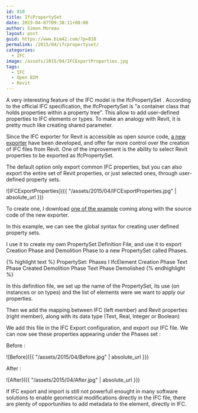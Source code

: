 ```yaml
---
id: 810
title: IfcPropertySet
date: 2015-04-07T09:38:11+00:00
author: Simon Moreau
layout: post
guid: https://www.bim42.com/?p=810
permalink: /2015/04/ifcpropertyset/
categories:
  - IFC
image: /assets/2015/04/IFCExportProperties.jpg
tags:
  - IFC
  - Open BIM
  - Revit
---
```

A very interesting feature of the IFC model is the IfcPropertySet . According to the official IFC specification, the IfcPropertySet is "a container class that holds properties within a property tree". This allow to add user-defined properties to IFC elements or types. To make an analogy with Revit, it is pretty much like creating shared parameter.

Since the IFC exporter for Revit is accessible as open source code, [a new exporter](https://apps.exchange.autodesk.com/RVT/en/Detail/Index?id=appstore.exchange.autodesk.com%3Aifc2015_windows32and64%3Aen) have been developed, and offer far more control over the creation of IFC files from Revit. One of the improvement is the ability to select Revit properties to be exported as IfcPropertySet.

The default option only export common IFC properties, but you can also export the entire set of Revit properties, or just selected ones, through user-defined property sets.

![IFCExportProperties]({{ "/assets/2015/04/IFCExportProperties.jpg" | absolute_url }})

To create one, I download [one of the example](http://sourceforge.net/p/ifcexporter/wiki/Notes%20on%20support%20for%20Extended%20FMHandOverView/) coming along with the source code of the new exporter.

In this example, we can see the global syntax for creating user defined property sets.

I use it to create my own PropertySet Definition File, and use it to export Creation Phase and Demolition Phase to a new PropertySet called Phases.

{% highlight text %}
PropertySet:  Phases  I IfcElement
Creation Phase  Text  Phase Created
Demolition Phase  Text  Phase Demolished
{% endhighlight %}

In this definition file, we set up the name of the PropertySet, its use (on instances or on types) and the list of elements were we want to apply our properties.

Then we add the mapping between IFC (left member) and Revit properties (right member), along with its data type (Text, Real, Integer or Boolean)

We add this file in the IFC Export configuration, and export our IFC file. We can now see these properties appearing under the Phases set :

Before :

![Before]({{ "/assets/2015/04/Before.jpg" | absolute_url }})

After :

![After]({{ "/assets/2015/04/After.jpg" | absolute_url }})

If IFC export and import is still not powerfull enought in many software solutions to enable geometrical modifications directly in the IFC file, there are plenty of opportunities to add metadata to the element, directly in IFC.